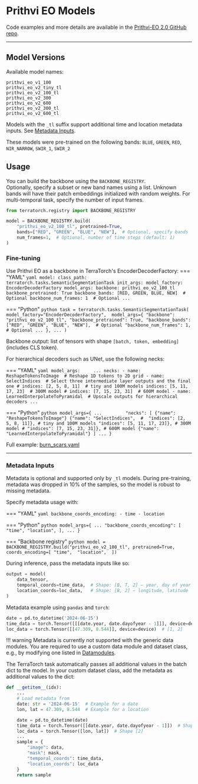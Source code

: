 # Prithvi EO Models

Code examples and more details are available in the [Prithvi-EO 2.0 GitHub repo](https://github.com/NASA-IMPACT/Prithvi-EO-2.0).

---

## Model Versions

Available model names:

```text
prithvi_eo_v1_100
prithvi_eo_v2_tiny_tl
prithvi_eo_v2_100_tl
prithvi_eo_v2_300
prithvi_eo_v2_600
prithvi_eo_v2_300_tl
prithvi_eo_v2_600_tl
```

Models with the `_tl` suffix support additional time and location metadata inputs. See [Metadata Inputs](#metadata-inputs).

These models were pre-trained on the following bands:
`BLUE`, `GREEN`, `RED`, `NIR_NARROW`, `SWIR_1`, `SWIR_2`

## Usage

You can build the backbone using the `BACKBONE_REGISTRY`.  
Optionally, specify a subset or new band names using a list. Unknown bands will have their patch embeddings initialized with random weights.
For multi-temporal task, specify the number of input frames.

```python
from terratorch.registry import BACKBONE_REGISTRY

model = BACKBONE_REGISTRY.build(
    "prithvi_eo_v2_100_tl", pretrained=True,
    bands=["RED", "GREEN", "BLUE", "NEW"],  # Optional, specify bands
    num_frames=1,  # Optional, number of time steps (default: 1)
)
```

### Fine-tuning

Use Prithvi EO as a backbone in TerraTorch's EncoderDecoderFactory:
=== "YAML"
    ```yaml
    model:
      class_path: terratorch.tasks.SemanticSegmentationTask
      init_args:
        model_factory: EncoderDecoderFactory
        model_args:
          backbone: prithvi_eo_v2_100_tl
          backbone_pretrained: True
          backbone_bands: [RED, GREEN, BLUE, NEW]  # Optional
          backbone_num_frames: 1  # Optional
          ...
    ```

=== "Python"
    ```python
    task = terratorch.tasks.SemanticSegmentationTask(
        model_factory="EncoderDecoderFactory", 
        model_args={
            "backbone": "prithvi_eo_v2_100_tl",
            "backbone_pretrained": True,
            "backbone_bands": ["RED", "GREEN", "BLUE", "NEW"],  # Optional
            "backbone_num_frames": 1,  # Optional
            ...
        },
        ...
    )
    ```


Backbone output: list of tensors with shape `[batch, token, embedding]` (includes CLS token).

For hierarchical decoders such as UNet, use the following necks:

=== "YAML"
    ```yaml
    model_args:    
      ...
      necks:
        - name: ReshapeTokensToImage  # Reshape 1D tokens to 2D grid
        - name: SelectIndices  # Select three intermediate layer outputs and the final one
          # indices: [2, 5, 8, 11]  # tiny and 100M models
          indices: [5, 11, 17, 23]  # 300M model
          # indices: [7, 15, 23, 31]  # 600M model
        - name: LearnedInterpolateToPyramidal  # Upscale outputs for hierarchical decoders
        ...
    ```

=== "Python"
    ```python
    model_args={
        ...        
        "necks": [
            {"name": "ReshapeTokensToImage"}
            {"name": "SelectIndices", 
            #  "indices": [2, 5, 8, 11]}, # tiny and 100M models
            "indices": [5, 11, 17, 23]}, # 300M model
            # "indices": [7, 15, 23, 31]}, # 600M model
            {"name": "LearnedInterpolateToPyramidal"}
        ]
        ...
    } 
    ```

Full example: [burn\_scars.yaml](https://github.com/IBM/terratorch/blob/main/examples/confs/burn_scars.yaml)

---

### Metadata Inputs

Metadata is optional and supported only by `_tl` models. During pre-training, metadata was dropped in 10% of the samples, so the model is robust to missing metadata.

Specify metadata usage with:

=== "YAML"
    ```yaml
    backbone_coords_encoding:
      - time
      - location
    ```

=== "Python"
    ```python
    model_args={
        ...
        "backbone_coords_encoding": [
            "time",
            "location",
        ],
        ...
    }
    ```

=== "Backbone registry"
    ```python
    model = BACKBONE_REGISTRY.build("prithvi_eo_v2_100_tl", pretrained=True, 
                                    coords_encoding=[
                                        "time", 
                                        "location", 
                                    ])
    ```

During inference, pass the metadata inputs like so:

```python
output = model(
    data_tensor,
    temporal_coords=time_data,  # Shape: [B, T, 2] — year, day of year (0–364)
    location_coords=loc_data,   # Shape: [B, 2] — longitude, latitude
)
```

Metadata example using `pandas` and `torch`:
```python
date = pd.to_datetime('2024-06-15')
time_data = torch.Tensor([[[date.year, date.dayofyear - 1]]], device=device)  # [1, 1, 2]
loc_data = torch.Tensor([[47.309, 8.544]], device=device)  # [1, 2]
```

!!! warning
    Metadata is currently not supported with the generic data modules. You are required to use a custom data module and dataset class, e.g., by modifying one listed in [Datamodules](..%2Fpackage%2Fdatamodules.md). 

The TerraTorch task automatically passes all additional values in the batch dict to the model.
In your custom dataset class, add the metadata as additional values to the dict:
```python
def __getitem__(idx):
    ...
    # Load metadata from 
    date: str = '2024-06-15'  # Example for a date
    lon, lat = 47.309, 8.544  # Example for a location

    date = pd.to_datetime(date)
    time_data = torch.Tensor([[date.year, date.dayofyear - 1]])  # Shape [T, 2]
    loc_data = torch.Tensor([lon, lat])  # Shape [2]
    ...
    sample = {
        "image": data,
        "mask": mask,
        "temporal_coords": time_data,
        "location_coords": loc_data
    }
    return sample
```
